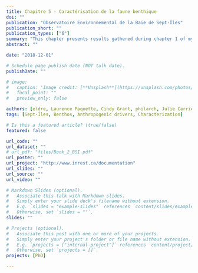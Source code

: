 ```yaml
---
title: Chapitre 5 - Caractérisation de la faune benthique
doi: ""
publication: "Observatoire Environnemental de la Baie de Sept-Îles"
publication_short: ""
publication_types: ["6"]
summary: "This chapter presents results gathered during chapter 1 of my PhD, which have been compiled along with those of other projects at Sept-Îles, lead by INREST."
abstract: ""

date: "2018-12-01"

# Schedule page publish date (NOT talk date).
publishDate: ""

# image:
#   caption: 'Image credit: [**Unsplash**](https://unsplash.com/photos/jdD8gXaTZsc)'
#   focal_point: ""
#   preview_only: false

authors: [eldre, Laurence Paquette, Cindy Grant, philarch, Julie Carrière]
tags: [Sept-Îles, Benthos, Anthropogenic drivers, Characterization]

# Is this a featured article? (true/false)
featured: false

url_code: ""
url_dataset: ""
# url_pdf: "files/Book_2_BSI.pdf"
url_poster: ""
url_project: "http://www.inrest.ca/documentation"
url_slides: ""
url_source: ""
url_video: ""

# Markdown Slides (optional).
#   Associate this talk with Markdown slides.
#   Simply enter your slide deck's filename without extension.
#   E.g. `slides = "example-slides"` references `content/slides/example-slides.md`.
#   Otherwise, set `slides = ""`.
slides: ""

# Projects (optional).
#   Associate this post with one or more of your projects.
#   Simply enter your project's folder or file name without extension.
#   E.g. `projects = ["internal-project"]` references `content/project/deep-learning/index.md`.
#   Otherwise, set `projects = []`.
projects: [PhD]

---
```

